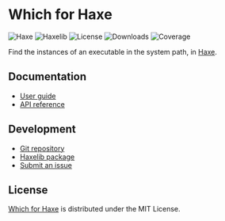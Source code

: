 # Which for Haxe
![Haxe](https://badgen.net/badge/haxe/%3E%3D4.3.0/green) ![Haxelib](https://badgen.net/haxelib/v/which) ![License](https://badgen.net/haxelib/license/which) ![Downloads](https://badgen.net/haxelib/d/which) ![Coverage](https://badgen.net/codecov/c/github/cedx/which.hx)

Find the instances of an executable in the system path, in [Haxe](https://haxe.org).

## Documentation
- [User guide](https://cedx.github.io/which.hx)
- [API reference](https://cedx.github.io/which.hx/api)

## Development
- [Git repository](https://github.com/cedx/which.hx)
- [Haxelib package](https://lib.haxe.org/p/which)
- [Submit an issue](https://github.com/cedx/which.hx/issues)

## License
[Which for Haxe](https://cedx.github.io/which.hx) is distributed under the MIT License.

